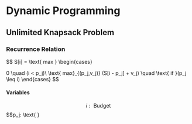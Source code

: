 # Dynamic Programming

## Unlimited Knapsack Problem

### Recurrence Relation

$$ S[i] = \text{ max }
\begin{cases}

0 \quad (i < p_j)\\
\text{ max}_{(p_j,v_j)} (S[i - p_j] + v_j) \quad \text{ if }(p_j \leq i)
\end{cases}
$$

#### Variables 
$$i: \text{ Budget }$$
$$p_j: \text{ } 